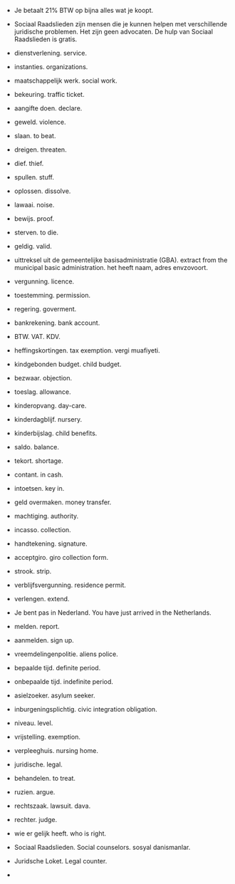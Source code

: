 - Je betaalt 21% BTW op bijna alles wat je koopt.
- Sociaal Raadslieden zijn mensen die je kunnen helpen met verschillende juridische problemen. Het zijn geen advocaten. De hulp van Sociaal Raadslieden is gratis.

- dienstverlening. service.
- instanties. organizations.
- maatschappelijk werk. social work.
- bekeuring. traffic ticket.
- aangifte doen. declare.
- geweld. violence.
- slaan. to beat.
- dreigen. threaten.
- dief. thief.
- spullen. stuff.
- oplossen. dissolve.
- lawaai. noise.  
- bewijs. proof.
- sterven. to die.
- geldig. valid.
- uittreksel uit de gemeentelijke basisadministratie (GBA). extract from the municipal basic administration. het heeft naam, adres envzovoort.
- vergunning. licence.
- toestemming. permission.
- regering. goverment.
- bankrekening. bank account.
- BTW. VAT. KDV.
- heffingskortingen. tax exemption. vergi muafiyeti.
- kindgebonden budget. child budget.
- bezwaar. objection.
- toeslag. allowance.
- kinderopvang. day-care.
- kinderdagblijf. nursery.
- kinderbijslag. child benefits.
- saldo. balance.
- tekort. shortage.
- contant. in cash.
- intoetsen. key in.
- geld overmaken. money transfer.
- machtiging. authority.
- incasso. collection.
- handtekening. signature.
- acceptgiro. giro collection form.
- strook. strip.
- verblijfsvergunning. residence permit.
- verlengen. extend.
- Je bent pas in Nederland. You have just arrived in the Netherlands.
- melden. report.
- aanmelden. sign up.
- vreemdelingenpolitie. aliens police.
- bepaalde tijd. definite period.
- onbepaalde tijd. indefinite period.
- asielzoeker. asylum seeker.
- inburgeningsplichtig. civic integration obligation.
- niveau. level.
- vrijstelling. exemption.
- verpleeghuis. nursing home.
- juridische. legal.
- behandelen. to treat.
- ruzien. argue.
- rechtszaak. lawsuit. dava.
- rechter. judge.
- wie er gelijk heeft. who is right.
- Sociaal Raadslieden. Social counselors. sosyal danismanlar.
- Juridsche Loket. Legal counter.
- 
